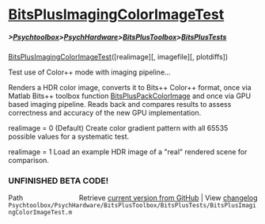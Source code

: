 # [BitsPlusImagingColorImageTest](BitsPlusImagingColorImageTest)
##### >[Psychtoolbox](Psychtoolbox)>[PsychHardware](PsychHardware)>[BitsPlusToolbox](BitsPlusToolbox)>[BitsPlusTests](BitsPlusTests)

[BitsPlusImagingColorImageTest](BitsPlusImagingColorImageTest)([realimage][, imagefile][, plotdiffs])  
  
Test use of Color++ mode with imaging pipeline...  
  
Renders a HDR color image, converts it to Bits++ Color++ format, once via  
Matlab Bits++ toolbox function [BitsPlusPackColorImage](BitsPlusPackColorImage) and once via GPU  
based imaging pipeline. Reads back and compares results to assess  
correctness and accuracy of the new GPU implementation.  
  
realimage = 0 (Default) Create color gradient pattern with all 65535  
possible values for a systematic test.  
  
realimage = 1 Load an example HDR image of a "real" rendered scene for  
comparison.  
  
### UNFINISHED BETA CODE!  
  




<div class="code_header" style="text-align:right;">
  <span style="float:left;">Path&nbsp;&nbsp;</span> <span class="counter">Retrieve <a href=
  "https://raw.github.com/Psychtoolbox-3/Psychtoolbox-3/beta/Psychtoolbox/PsychHardware/BitsPlusToolbox/BitsPlusTests/BitsPlusImagingColorImageTest.m">current version from GitHub</a> | View <a href=
  "https://github.com/Psychtoolbox-3/Psychtoolbox-3/commits/beta/Psychtoolbox/PsychHardware/BitsPlusToolbox/BitsPlusTests/BitsPlusImagingColorImageTest.m">changelog</a></span>
</div>
<div class="code">
  <code>Psychtoolbox/PsychHardware/BitsPlusToolbox/BitsPlusTests/BitsPlusImagingColorImageTest.m</code>
</div>

